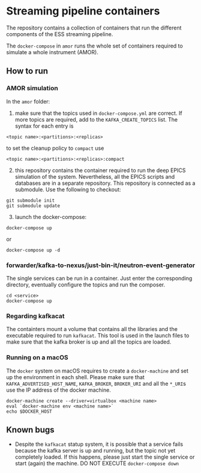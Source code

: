 # Streaming pipeline containers

The repository contains a collection of containers that run the different components of the ESS streaming pipeline.

The `docker-compose` in `amor` runs the whole set of containers required to simulate a whole instrument (AMOR). 

## How to run

### AMOR simulation

In the `amor` folder:

1. make sure that the topics used in `docker-compose.yml` are correct. If more topics are required, add to the `KAFKA_CREATE_TOPICS` list. The syntax for each entry is
```shell
<topic name>:<partitions>:<replicas>
```
to set the cleanup policy to `compact` use
```shell
<topic name>:<partitions>:<replicas>:compact
```

2. this repository contains the container required to run the deep EPICS simulation of the system. Nevertheless, all the EPICS scripts and databases are in a separate repository. This repository is connected as a submodule. Use the following to checkout:

```shell
git submodule init
git submodule update
```

3. launch the docker-compose:
```shell
docker-compose up
```
or
```shell
docker-compose up -d
```

### forwarder/kafka-to-nexus/just-bin-it/neutron-event-generator

The single services can be run in a container. Just enter the corresponding directory, eventually configure the topics and run the composer.

```shell
cd <service>
docker-compose up
```

### Regarding kafkacat

The containters mount a volume that contains all the libraries and the executable required to run `kafkacat`. This tool is used in the launch files to make sure that the kafka broker is up and all the topics are loaded.

### Running on a macOS

The `docker` system on macOS requires to create a `docker-machine` and set up the environment in each shell. Please make sure that `KAFKA_ADVERTISED_HOST_NAME`, `KAFKA_BROKER`, `BROKER_URI` and all the `*_URI`s use the IP address of the docker machine.

```shell
docker-machine create --driver=virtualbox <machine name>
eval `docker-machine env <machine name>`
echo $DOCKER_HOST
```


## Known bugs

- Despite the `kafkacat` statup system, it is possible that a service fails because the kafka server is up and running, but the topic not yet completely loaded. If this happens, please just  start the single service or start (again) the machine. DO NOT EXECUTE `docker-compose down`
